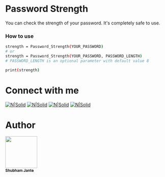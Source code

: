 # Password Strength
You can check the strength of your password. It's completely safe to use.

### How to use
```sh
strength = Password_Strength(YOUR_PASSWORD)
# or
strength = Password_Strength(YOUR_PASSWORD, PASSWORD_LENGTH)
# PASSWORD_LENGTH is an optional parameter with default value 8

print(strength)
```

# Connect with me

[![N|Solid](https://cpythonian.files.wordpress.com/2018/04/facebook.png)](https://facebook.com/janteshubham)
[![N|Solid](https://cpythonian.files.wordpress.com/2018/04/linkedin.png)](http://linkedin.com/in/shubhamjante)
[![N|Solid](https://cpythonian.files.wordpress.com/2018/04/instagram.png)](http://instagram.com/janteshubham)
[![N|Solid](https://cpythonian.files.wordpress.com/2018/04/twitter.png)](http://twitter.com/shubham_jante)

# Author
[<img src="https://avatars3.githubusercontent.com/u/14140328?s=460&v=4" width="100px;"/><br /><sub><b>Shubham Jante</b></sub>](https://github.com/shubhamjante)
